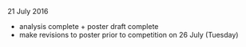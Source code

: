 21 July 2016
* analysis complete + poster draft complete
* make revisions to poster prior to competition on 26 July (Tuesday)
